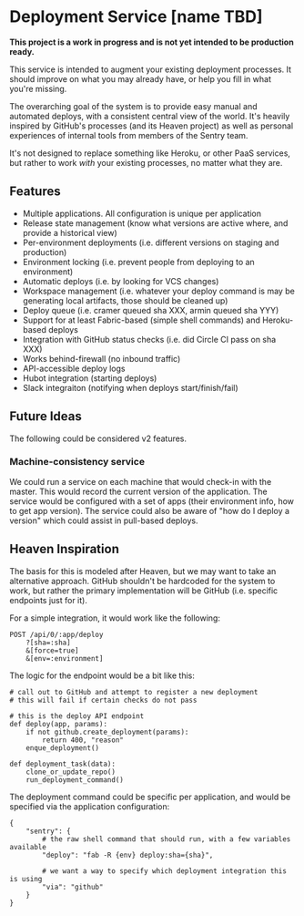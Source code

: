 # Deployment Service [name TBD]

**This project is a work in progress and is not yet intended to be production ready.**

This service is intended to augment your existing deployment processes. It should improve on what you may already have, or help you fill in what you're missing.

The overarching goal of the system is to provide easy manual and automated deploys, with a consistent central view of the world. It's heavily inspired by GitHub's processes (and its Heaven project) as well as personal experiences of internal tools from members of the Sentry team.

It's not designed to replace something like Heroku, or other PaaS services, but rather to work *with* your existing processes, no matter what they are.

## Features

- Multiple applications. All configuration is unique per application
- Release state management (know what versions are active where, and provide a historical view)
- Per-environment deployments (i.e. different versions on staging and production)
- Environment locking (i.e. prevent people from deploying to an environment)
- Automatic deploys (i.e. by looking for VCS changes)
- Workspace management (i.e. whatever your deploy command is may be generating local artifacts, those should be cleaned up)
- Deploy queue (i.e. cramer queued sha XXX, armin queued sha YYY)
- Support for at least Fabric-based (simple shell commands) and Heroku-based deploys
- Integration with GitHub status checks (i.e. did Circle CI pass on sha XXX)
- Works behind-firewall (no inbound traffic)
- API-accessible deploy logs
- Hubot integration (starting deploys)
- Slack integraiton (notifying when deploys start/finish/fail)

## Future Ideas

The following could be considered v2 features.

### Machine-consistency service

We could run a service on each machine that would check-in with the master. This would record the current version of the application. The service would be configured with a set of apps (their environment info, how to get app version). The service could also be aware of "how do I deploy a version" which could assist in pull-based deploys.

## Heaven Inspiration

The basis for this is modeled after Heaven, but we may want to take an alternative approach. GitHub shouldn't be hardcoded for the system to work, but rather the primary implementation will be GitHub (i.e. specific endpoints just for it).

For a simple integration, it would work like the following:

```
POST /api/0/:app/deploy
    ?[sha=:sha]
    &[force=true]
    &[env=:environment]
```

The logic for the endpoint would be a bit like this:

```
# call out to GitHub and attempt to register a new deployment
# this will fail if certain checks do not pass

# this is the deploy API endpoint
def deploy(app, params):
    if not github.create_deployment(params):
        return 400, "reason"
    enque_deployment()

def deployment_task(data):
    clone_or_update_repo()
    run_deployment_command()
```


The deployment command could be specific per application, and would be specified via the application configuration:

```
{
    "sentry": {
        # the raw shell command that should run, with a few variables available
        "deploy": "fab -R {env} deploy:sha={sha}",

        # we want a way to specify which deployment integration this is using
        "via": "github"
    }
}
```
